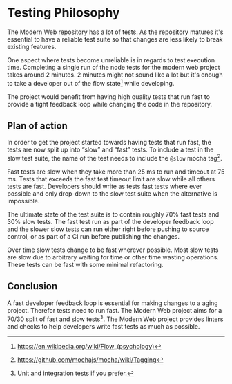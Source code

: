 # Testing Philosophy

The Modern Web repository has a lot of tests. As the repository matures it's essential to have a reliable test suite so that changes are less likely to break existing features.

One aspect where tests become unreliable is in regards to test execution time. Completing a single run of the node tests for the modern web project takes around 2 minutes. 2 minutes might not sound like a lot but it's enough to take a developer out of the flow state[^flow-state] while developing.

The project would benefit from having high quality tests that run fast to provide a tight feedback loop while changing the code in the repository.

## Plan of action

In order to get the project started towards having tests that run fast, the tests are now split up into “slow” and “fast” tests. To include a test in the slow test suite, the name of the test needs to include the `@slow` mocha tag[^mocha-tags].

Fast tests are slow when they take more than 25 ms to run and timeout at 75 ms. Tests that exceeds the fast test timeout limit are slow while all others tests are fast. Developers should write as tests fast tests where ever possible and only drop-down to the slow test suite when the alternative is impossible.

The ultimate state of the test suite is to contain roughly 70% fast tests and 30% slow tests. The fast test run as part of the developer feedback loop and the slower slow tests can run either right before pushing to source control, or as part of a CI run before publishing the changes.

Over time slow tests change to be fast wherever possible. Most slow tests are slow due to arbitrary waiting for time or other time wasting operations. These tests can be fast with some minimal refactoring.

## Conclusion

A fast developer feedback loop is essential for making changes to a aging project. Therefor tests need to run fast. The Modern Web project aims for a 70/30 split of fast and slow tests[^fast-slow-unit-integration]. The Modern Web project provides linters and checks to help developers write fast tests as much as possible.

[^fast-slow-unit-integration]: Unit and integration tests if you prefer.
[^mocha-tags]: https://github.com/mochajs/mocha/wiki/Tagging
[^flow-state]: https://en.wikipedia.org/wiki/Flow_(psychology)
